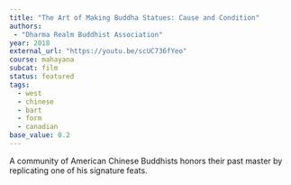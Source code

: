 ```yaml
---
title: "The Art of Making Buddha Statues: Cause and Condition"
authors:
 - "Dharma Realm Buddhist Association"
year: 2018
external_url: "https://youtu.be/scUC736fYeo"
course: mahayana
subcat: film
status: featured
tags:
  - west
  - chinese
  - bart
  - form
  - canadian
base_value: 0.2
---
```


A community of American Chinese Buddhists honors their past master by replicating one of his signature feats.
